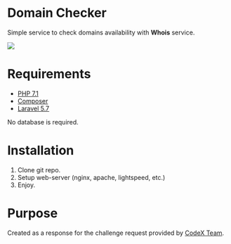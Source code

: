 # Domain Checker

Simple service to check domains availability with **Whois** service.

![](https://i.imgur.com/7JSHZ5t.png)

# Requirements
* [PHP 7.1](https://php.net)
* [Composer](https://getcomposer.org)
* [Laravel 5.7](https://laravel.com)

No database is required.

# Installation

1. Clone git repo.
2. Setup web-server (nginx, apache, lightspeed, etc.)
3. Enjoy.

# Purpose

Created as a response for the challenge request provided by [CodeX Team](https://ifmo.su).

